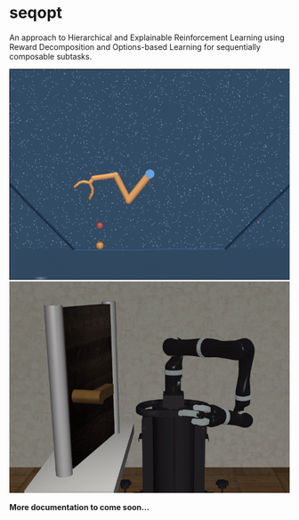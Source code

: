 # seqopt

An approach to Hierarchical and Explainable Reinforcement Learning using Reward Decomposition and Options-based Learning for sequentially composable subtasks.

![manipulator](assets/manipulator.gif) ![door](assets/door_open.gif)

**More documentation to come soon...**
